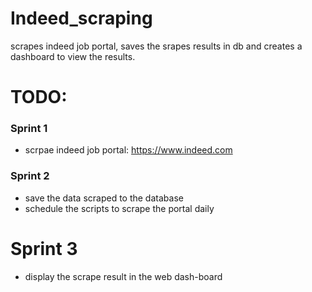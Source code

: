 # Indeed_scraping
scrapes indeed job portal, saves the srapes results in db and creates a dashboard to view the results.

# TODO: 
### Sprint 1
- scrpae indeed job portal: https://www.indeed.com

### Sprint 2
- save the data scraped to the database
- schedule the scripts to scrape the portal daily

# Sprint 3
- display the scrape result in the web dash-board

